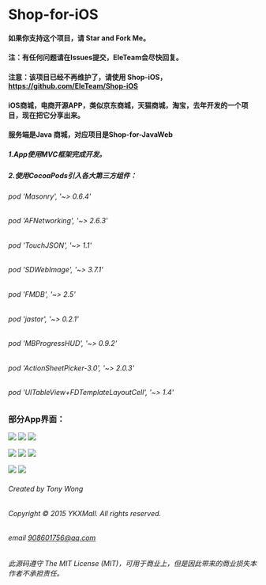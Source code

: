 # Shop-for-iOS

#### 如果你支持这个项目，请 Star and Fork Me。

#### 注：有任何问题请在Issues提交，EleTeam会尽快回复。

#### 注意：该项目已经不再维护了，请使用 Shop-iOS，    https://github.com/EleTeam/Shop-iOS
#### iOS商城，电商开源APP，类似京东商城，天猫商城，淘宝，去年开发的一个项目，现在把它分享出来。
#### 服务端是Java 商城，对应项目是Shop-for-JavaWeb


##### 1.App使用MVC框架完成开发。
##### 2.使用CocoaPods引入各大第三方组件：
######     pod 'Masonry', '~> 0.6.4'
######     pod 'AFNetworking', '~> 2.6.3'
######     pod 'TouchJSON', '~> 1.1'
######     pod 'SDWebImage', '~> 3.7.1'
######     pod 'FMDB', '~> 2.5'
######     pod 'jastor', '~> 0.2.1'
######     pod 'MBProgressHUD', '~> 0.9.2'
######     pod 'ActionSheetPicker-3.0', '~> 2.0.3'
######     pod 'UITableView+FDTemplateLayoutCell', '~> 1.4'


### 部分App界面：
![](https://raw.githubusercontent.com/YKXMall/Shop-for-iOS/master/Screenshoot/IMG_6733.jpg)      ![](https://raw.githubusercontent.com/YKXMall/Shop-for-iOS/master/Screenshoot/IMG_6734.jpg)      ![](https://raw.githubusercontent.com/YKXMall/Shop-for-iOS/master/Screenshoot/IMG_6735.jpg)     

![](https://raw.githubusercontent.com/YKXMall/Shop-for-iOS/master/Screenshoot/IMG_6737.jpg)      ![](https://raw.githubusercontent.com/YKXMall/Shop-for-iOS/master/Screenshoot/IMG_6736.jpg)      ![](https://raw.githubusercontent.com/YKXMall/Shop-for-iOS/master/Screenshoot/IMG_6738.jpg)     

![](https://raw.githubusercontent.com/YKXMall/Shop-for-iOS/master/Screenshoot/IMG_6740.jpg)      ![](https://raw.githubusercontent.com/YKXMall/Shop-for-iOS/master/Screenshoot/IMG_6741.jpg)     

###### Created by Tony Wong
###### Copyright © 2015 YKXMall. All rights reserved.
###### email 908601756@qq.com

###### 此源码遵守 The MIT License (MIT)，可用于商业上，但是因此带来的商业损失本作者不承担责任。



